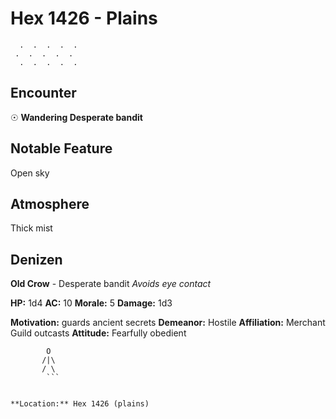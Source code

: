 # Hex 1426 - Plains
```
  .  .  .  .  .
 .  .  .  .  .
  .  .  .  .  .
```

## Encounter

☉ **Wandering Desperate bandit**

## Notable Feature

Open sky

## Atmosphere

Thick mist

## Denizen

**Old Crow** - Desperate bandit
*Avoids eye contact*

**HP:** 1d4 **AC:** 10 **Morale:** 5
**Damage:** 1d3

**Motivation:** guards ancient secrets
**Demeanor:** Hostile
**Affiliation:** Merchant Guild outcasts
**Attitude:** Fearfully obedient

```
        O
       /|\
       / \
        ```


**Location:** Hex 1426 (plains)
